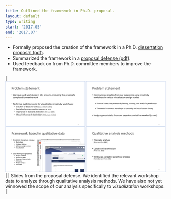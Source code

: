 ```yaml
---
title: Outlined the framework in Ph.D. proposal.
layout: default
type: writing
start: '2017.05'
end: '2017.07'
---
```

 - Formally proposed the creation of the framework in a Ph.D. [dissertation proposal (pdf)].
 - Summarized the framework in a [proposal defense (pdf)].
 - Used feedback on from Ph.D. committee members to improve the framework.

 | ![summary](../assets/documents/2017.07-proposal-summary.png) |
 | Slides from the proposal defense. We identified the relevant workshop data to analyze through qualitative analysis methods. We have also not yet winnowed the scope of our analysis specifically to _visualization_ workshops. |

[dissertation proposal (pdf)]: ../assets/documents/2017.07-dissertation-proposal.pdf

[proposal defense (pdf)]: ../assets/documents/2017.07-proposal-defense.pdf
